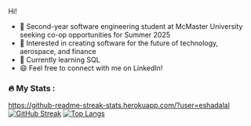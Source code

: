 Hi!

- 👋 Second-year software engineering student at McMaster University seeking co-op opportunities for Summer 2025
- 🚀 Interested in creating software for the future of technology, aerospace, and finance
- 🌱 Currently learning SQL
- 😄 Feel free to connect with me on LinkedIn!

### :fire: My Stats :
https://github-readme-streak-stats.herokuapp.com/?user=eshadalal
[![GitHub Streak](http://github-readme-streak-stats.herokuapp.com?user=eshadalal&theme=dark&background=000000)](https://git.io/streak-stats)
[![Top Langs](https://github-readme-stats.vercel.app/api/top-langs/?username=eshadalal&layout=compact&theme=vision-friendly-dark)](https://github.com/anuraghazra/github-readme-stats)


